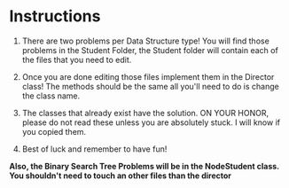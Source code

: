 # Instructions
1. There are two problems per Data Structure type! You will find those problems in the Student Folder, the Student folder will contain each of the files that you need to edit.

2. Once you are done editing those files implement them in the Director class! The methods should be the same all you'll need to do is change the class name. 

3. The classes that already exist have the solution. ON YOUR HONOR, please do not read these unless you are absolutely stuck. I will know if you copied them. 

4. Best of luck and remember to have fun!

**Also, the Binary Search Tree Problems will be in the NodeStudent class.** 
**You shouldn't need to touch an other files than the director**